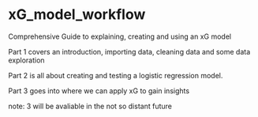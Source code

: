 # xG_model_workflow
Comprehensive Guide to explaining, creating and using an xG model 

Part 1 covers an introduction, importing data, cleaning data and some data exploration

Part 2 is all about creating and testing a logistic regression model.

Part 3 goes into where we can apply xG to gain insights

note:  3 will be avaliable in the not so distant future
